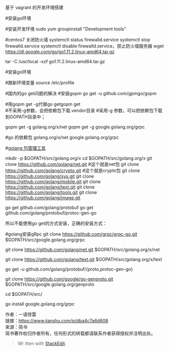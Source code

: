 基于 vagrant 的开发环境搭建

#安装go环境


#安装开发环境
sudo yum groupinstall "Development tools"


#centos7 关闭防火墙
systemctl status firewalld.service
systemctl stop firewalld.service
systemctl disable firewalld.service，禁止防火墙服务器
wget https://dl.google.com/go/go1.11.2.linux-amd64.tar.gz

tar -C /usr/local -xzf go1.11.2.linux-amd64.tar.gz


#安装go环境



#跟新环境变量
source /etc/profile

#国内的go get问题的解决
#安装gopm
go get -u github.com/gpmgo/gopm

#用gopm get -g代替go getgopm get  
#不采用-g参数，会把依赖包下载.vendor目录 
#采用-g 参数，可以把依赖包下载到GOPATH目录中；

gopm get -g golang.org/x/net
gopm get -g google.golang.org/grpc

#go 的依赖包
golang.org/x/net
google.golang.org/grpc


#[golang 包管理工具](https://blog.csdn.net/fenglailea/article/details/79107124)

mkdir -p $GOPATH/src/golang.org/x
cd $GOPATH/src/golang.org/x
git clone https://github.com/golang/net.git #这个就是net包
git clone https://github.com/golang/crypto.git #这个就是crypto包
git clone https://github.com/golang/sys.git
git clone https://github.com/golang/mobile.git
git clone https://github.com/golang/text.git
git clone https://github.com/golang/tools.git
git clone https://github.com/golang/image.git

go get github.com/golang/protobuf
go get github.com/golang/protobuf/protoc-gen-go

所以不能使用go get的方式安装，正确的安装方式：

#golang安装gRpc
git clone https://github.com/grpc/grpc-go.git $GOPATH/src/google.golang.org/grpc

git clone https://github.com/golang/net.git $GOPATH/src/golang.org/x/net

git clone https://github.com/golang/text.git $GOPATH/src/golang.org/x/text


go get -u github.com/golang/protobuf/{proto,protoc-gen-go}

git clone https://github.com/google/go-genproto.git $GOPATH/src/google.golang.org/genproto

cd $GOPATH/src/

go install google.golang.org/grpc

  
  
作者：一语惊雷  
链接：https://www.jianshu.com/p/dba4c7a6d608  
來源：简书  
简书著作权归作者所有，任何形式的转载都请联系作者获得授权并注明出处。


> Wr
itten with [StackEdit](https://stackedit.io/).
<!--stackedit_data:
eyJoaXN0b3J5IjpbMTAwNTU2MzM2NiwtMTc0ODUyNjk1LDI4Mz
cxODY5MSwtMTA2MTY2MjgxLC0xMjUxNTM5NTI1LC0xMjUzNDcx
ODcxLC0xOTY1MTkzNjQzLDQ3NzMwNDU3NSwxMTc2ODc0MDYyLD
QyNTA5NjczMCwxNzA5MTAyMTU2LC0xNzcwNjM0NDMyLC0xNDIz
MTczNTNdfQ==
-->